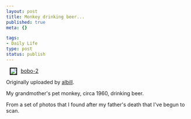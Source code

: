 ```yaml
--- 
layout: post
title: Monkey drinking beer...
published: true
meta: {}

tags: 
- Daily Life
type: post
status: publish
---
```

<a title="photo sharing" href="http://www.flickr.com/photos/albill/170207865/"><img hspace="10" align="left" style="border: 2px solid #000000" src="http://static.flickr.com/69/170207865_083f1873ec_m.jpg" /></a> <a href="http://www.flickr.com/photos/albill/170207865/">bobo-2</a>

Originally uploaded by <a href="http://www.flickr.com/people/albill/">albill</a>.

My grandmother's pet monkey, circa 1960, drinking beer.

From a set of photos that I found after my father's death that I've begun to scan. <br clear="all" />
